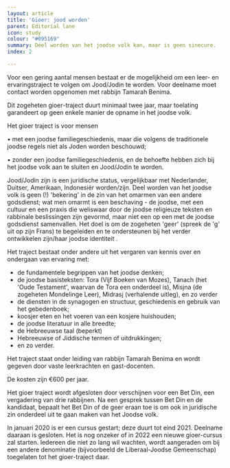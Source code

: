 ```yaml
---
layout: article
title: 'Gioer: jood worden'
parent: Editorial lane
icon: study
colour: "#095169"
summary: Deel worden van het joodse volk kan, maar is geen sinecure.
index: 2

---
```

Voor een gering aantal mensen bestaat er de mogelijkheid om een leer- en ervaringstraject te volgen om Jood/Jodin te worden. Voor deelname moet contact worden opgenomen met rabbijn Tamarah Benima.

Dit zogeheten gioer-traject duurt minimaal twee jaar, maar toelating garandeert op geen enkele manier de opname in het joodse volk.

Het gioer traject is voor mensen 

• met een joodse familiegeschiedenis, maar die volgens de traditionele joodse regels niet als Joden worden beschouwd;

• zonder een joodse familiegeschiedenis, en de behoefte hebben zich bij het joodse volk aan te sluiten en Jood/Jodin te worden.

Jood/Jodin zijn is een juridische status, vergelijkbaar met Nederlander, Duitser, Amerikaan, Indonesiër worden/zijn. Deel worden van het joodse volk is geen (!) 'bekering' in de zin van het omarmen van een andere godsdienst; wat men omarmt is een beschaving - de joodse, met een cultuur en een praxis die weliswaar door de joodse religieuze teksten en rabbinale beslissingen zijn gevormd, maar niet een op een met de joodse godsdienst samenvallen. Het doel is om de zogeheten 'geer' (spreek de 'g' uit op zijn Frans) te begeleiden en te ondersteunen bij het verder ontwikkelen zijn/haar joodse identiteit .

Het traject bestaat onder andere uit het vergaren van kennis over en ondergaan  van ervaring met:

* de fundamentele begrippen van het joodse denken;
* de joodse basisteksten: Tora (Vijf Boeken van Mozes), Tanach (het 'Oude Testament', waarvan de Tora een onderdeel is), Misjna (de zogeheten Mondelinge Leer), Midrasj (verhalende uitleg), en zo verder
* de diensten in de synagogen en structuur, geschiedenis en gebruik van het gebedenboek;
* koosjer eten en het voeren van een kosjere huishouden;
* de joodse literatuur in alle breedte;
* de Hebreeuwse taal (beperkt)
* Hebreeuwse of Jiddische termen of uitdrukkingen;
* en zo verder.

Het traject staat onder leiding van rabbijn Tamarah Benima en wordt gegeven door  vaste leerkrachten en gast-docenten. 

De kosten zijn €600 per jaar.

Het gioer traject wordt afgesloten door verschijnen voor een Bet Din, een vergadering van drie rabbijnen. Na een gesprek tussen Bet Din en de kandidaat, bepaalt het Bet Din of de geer eraan toe is om ook in juridische zin onderdeel uit te gaan maken van het Joodse volk.

In januari 2020 is er een cursus gestart; deze duurt tot eind 2021. Deelname daaraan is gesloten. Het is nog onzeker of in 2022 een nieuwe gioer-cursus zal starten. Iedereen die niet zo lang wil wachten, wordt aangeraden om bij een andere denominatie (bijvoorbeeld de Liberaal-Joodse Gemeenschap) toegelaten tot het gioer-traject daar.